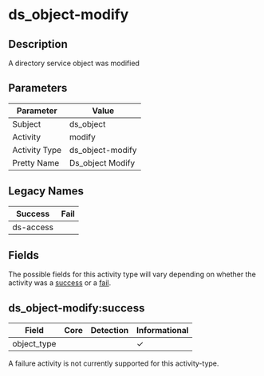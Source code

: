 ds_object-modify
================

Description
-----------
A directory service object was modified

Parameters
----------
| Parameter     | Value            |
| ------------- | ---------------- |
| Subject       | ds_object        |
| Activity      | modify           |
| Activity Type | ds_object-modify |
| Pretty Name   | Ds_object Modify |

Legacy Names
------------
| Success       | Fail |
| ------------- | ---- |
| ds-access<br> |      |

Fields
------

The possible fields for this activity type will vary depending on whether the activity was a [success](#ds_object-modifysuccess) or a [fail](#ds_object-modifyfail).


ds_object-modify:success
------------------------

| Field       | Core | Detection | Informational |
| ----------- | ---- | --------- | ------------- |
| object_type |      |           | &#10003;      |

A failure activity is not currently supported for this activity-type.